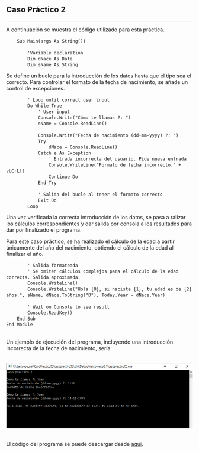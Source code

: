 ## Caso Práctico 2
***

A continuación se muestra el código utilizado para esta práctica.

~~~vbnet
    Sub Main(args As String())

        'Variable declaration
        Dim dNace As Date
        Dim sName As String
~~~

Se define un bucle para la introducción de los datos hasta que el tipo sea el correcto. Para controlar el formato de la fecha de nacimiento, se añade un control de excepciones.

~~~vbnet
        ' Loop until correct user input
        Do While True
            ' User input
            Console.Write("Cómo te llamas ?: ")
            sName = Console.ReadLine()

            Console.Write("Fecha de nacimiento (dd-mm-yyyy) ?: ")
            Try
                dNace = Console.ReadLine()
            Catch e As Exception
                ' Entrada incorrecta del usuario. Pide nueva entrada
                Console.WriteLine("Formato de fecha incorrecto." + vbCrLf)
                Continue Do
            End Try

            ' Salida del bucle al tener el formato correcto
            Exit Do
        Loop
~~~

Una vez verificada la correcta introducción de los datos, se pasa a ralizar los cálculos correspondientes y dar salida por consola a los resultados para dar por finalizado el programa.

Para este caso práctico, se ha realizado el cálculo de la edad a partir únicamente del año del nacimiento, obtiendo el cálculo de la edad al finalizar el año.

~~~vbnet
        ' Salida formateada
        ' Se omiten cálculos complejos para el cálculo de la edad correcta. Salida aproximada.
        Console.WriteLine()
        Console.WriteLine("Hola {0}, si naciste {1}, tu edad es de {2} años.", sName, dNace.ToString("D"), Today.Year - dNace.Year)

        ' Wait on Console to see result
        Console.ReadKey()
    End Sub
End Module
~~~

<br>Un ejemplo de ejecución del programa, incluyendo una introducción incorrecta de la fecha de nacimiento, sería:

<br>![example outputimage](captura_output.png "n exemplary image")

<br>El código del programa se puede descargar desde [aquí](https://github.com/jnestruch/sepe_net/blob/master/CasoPractico02/casopractico02/casopractico02/Program.vb).